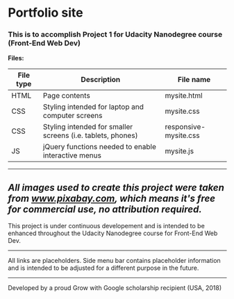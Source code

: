 # **Portfolio site**

### This is to accomplish Project 1 for Udacity Nanodegree course (Front-End Web Dev)
**Files:**

| File type | Description | File name |
| ------ | ------ |------ |
| HTML | Page contents | mysite.html|
| CSS | Styling intended for laptop and computer screens | mysite.css |
| CSS | Styling intended for smaller screens (i.e. tablets, phones) | responsive-mysite.css |
| JS | jQuery functions needed to enable interactive menus | mysite.js |

----
*__All images used to create this project were taken from www.pixabay.com, which means it's free for commercial use, no attribution required.__*
----

This project is under continuous developement and is intended to be enhanced throughout the Udacity Nanodegree course for Front-End Web Dev.

----

All links are placeholders. Side menu bar contains placeholder information and is intended to be adjusted for a different purpose in the future.

----


 Developed by a proud Grow with Google scholarship recipient (USA, 2018)
